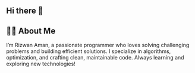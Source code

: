 ## Hi there 👋
## 👨‍💻 About Me
I’m Rizwan Aman, a passionate programmer who loves solving challenging problems and building efficient solutions. I specialize in algorithms, optimization, and crafting clean, maintainable code. Always learning and exploring new technologies!
<!--
**rizwanamanTHEnoob/rizwanamanTHEnoob** is a ✨ _special_ ✨ repository because its `README.md` (this file) appears on your GitHub profile.

Here are some ideas to get you started:

- 🔭 I’m currently working on ...
- 🌱 I’m currently learning ...
- 👯 I’m looking to collaborate on ...
- 🤔 I’m looking for help with ...
- 💬 Ask me about ...
- 📫 How to reach me: ...
- 😄 Pronouns: ...
- ⚡ Fun fact: ...
-->
